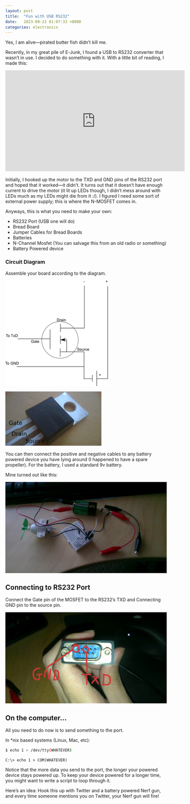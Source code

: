 ```yaml
---
layout: post
title:  "Fun with USB RS232"
date:   2023-09-21 01:07:33 +0800
categories: electronics
---
```


Yes, I am alive—pirated butter fish didn’t kill me.

Recently, in my great pile of E-Junk, I found a USB to RS232 converter that wasn’t in use. I decided to do something with it. With a little bit of reading, I made this:

<iframe width="560" height="315" src="https://www.youtube.com/embed/jm1dcJ2LqLo?si=wh46AVz7dcGtxx5-" title="YouTube video player" frameborder="0" allow="accelerometer; autoplay; clipboard-write; encrypted-media; gyroscope; picture-in-picture; web-share" allowfullscreen></iframe>

Initially, I hooked up the motor to the TXD and GND pins of the RS232 port and hoped that it worked—it didn’t. It turns out that it doesn’t have enough current to drive the motor (it lit up LEDs though, I didn’t mess around with LEDs much as my LEDs might die from it :/). I figured I need some sort of external power supply; this is where the N-MOSFET comes in.

Anyways, this is what you need to make your own:
- RS232 Port (USB one will do)
- Bread Board
- Jumper Cables for Bread Boards
- Batteries
- N-Channel Mosfet (You can salvage this from an old radio or something)
- Battery Powered device

### Circuit Diagram
Assemble your board according to the diagram.

<img src="/images/archives/circuit1.png" alt="Circuit Diagram]" style="background: white" />

![Mosfet](/images/archives/IMAG0041-300x169.jpg)

You can then connect the positive and negative cables to any battery powered device you have lying around (I happened to have a spare propeller). For the battery, I used a standard 9v battery.

Mine turned out like this:

![RS232 Switch](/images/archives/IMAG0002-1024x577.jpg)


## Connecting to RS232 Port
Connect the Gate pin of the MOSFET to the RS232’s TXD and Connecting GND pin to the source pin.


![TXN and GND pins](/images/archives/IMAG0037-1024x577.jpg)


## On the computer…
All you need to do now is to send something to the port.

In *nix based systems (Linux, Mac, etc):
```bash
$ echo 1 > /dev/tty(WHATEVER)
```

```
C:\> echo 1 > COM(WHATEVER)
```

Notice that the more data you send to the port, the longer your powered device stays powered up. To keep your device powered for a longer time, you might want to write a script to loop through it.

Here’s an idea: Hook this up with Twitter and a battery powered Nerf gun, and every time someone mentions you on Twitter, your Nerf gun will fire!